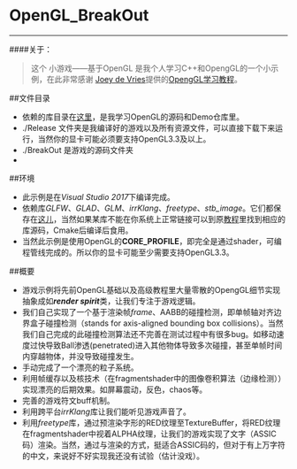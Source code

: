 # OpenGL_BreakOut #

***
####关于：
> 这个 小游戏——基于OpenGL 是我个人学习C++和OpengGL的一个小示例，在此非常感谢 [Joey de Vries](https://joeydevries.com/#home)提供的[OpengGL学习教程](https://learnopengl.com/)。

##文件目录
* 依赖的库目录在[这里](https://github.com/tj41694/OpenGL/tree/master/MyLib)，是我学习OpenGL的源码和Demo仓库里。
* ./Release 文件夹是我编译好的游戏以及所有资源文件，可以直接下载下来运行，当然你的显卡可能必须要支持OpenGL3.3及以上。
* ./BreakOut 是游戏的源码文件夹
* 
##环境
* 此示例是在*Visual Studio 2017*下编译完成。
* 依赖库*GLFW*、*GLAD*、*GLM*、*irrKlang*、*freetype*、*stb_image*。它们都保存在[这儿](https://github.com/tj41694/OpenGL/tree/master/MyLib)，当然如果某库不能在你系统上正常链接可以到原[教程](https://learnopengl.com/)里找到相应的库源码，Cmake后编译后食用。
* 当然此示例是使用OpenGL的**CORE_PROFILE**，即完全是通过shader，可编程管线完成的。所以你的显卡可能至少需要支持OpenGL3.3。

##概要
* 游戏示例将先前OpenGL基础以及高级教程里大量零散的OpengGL细节实现抽象成如***render spirit***类，让我们专注于游戏逻辑。
* 我们自己实现了一个基于渲染帧*frame*、AABB的碰撞检测，即单帧轴对齐边界盒子碰撞检测（stands for axis-aligned bounding box collisions）。当然我们自己完成的此碰撞检测算法还不完善在测试过程中有很多bug。如移动速度过快导致Ball渗透(penetrated)进入其他物体导致多次碰撞，甚至单帧时间内穿越物体，并没导致碰撞发生。
* 手动完成了一个漂亮的粒子系统。
* 利用帧缓存以及核技术（在fragmentshader中的图像卷积算法（边缘检测））实现漂亮的后期效果。如屏幕震动，反色，chaos等。
* 完善的游戏符文buff机制。
* 利用跨平台*irrKlang*库让我们能听见游戏声音了。
* 利用*freetype*库，通过预渲染字形的RED纹理至TextureBuffer，将RED纹理在fragmentshader中视着ALPHA纹理，让我们的游戏实现了文字（ASSIC码）渲染。当然，通过与渲染的方式，挺适合ASSIC码的，但对于有上万字符的中文，来说好不好实现我还没有试验（估计没戏）。
